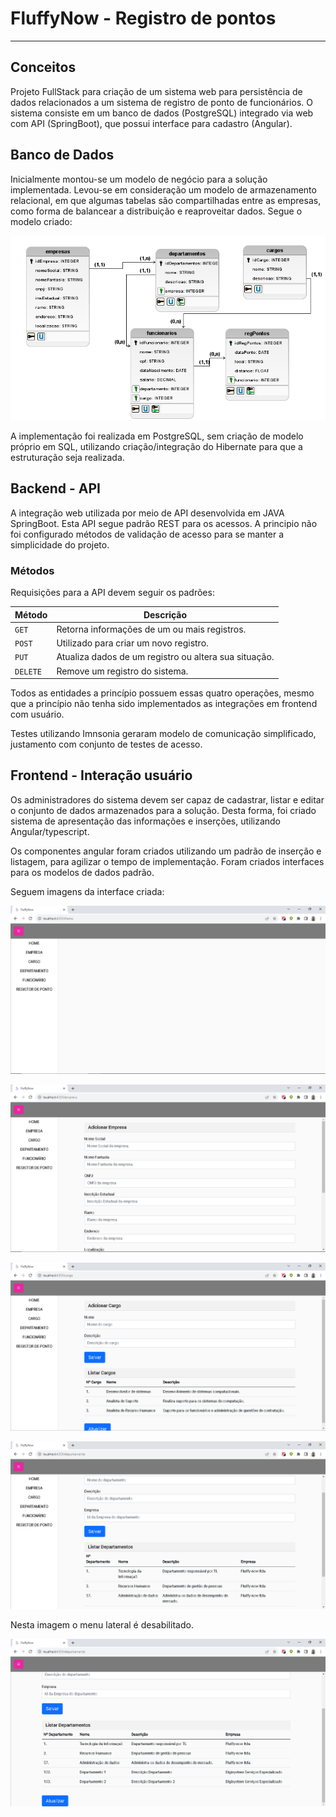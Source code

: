 # FluffyNow - Registro de pontos

<hr>

## Conceitos

Projeto FullStack para criação de um sistema web para persistência de dados relacionados a um sistema de registro de ponto de funcionários. O sistema consiste em um banco de dados (PostgreSQL) integrado via web com API (SpringBoot), que possui interface para cadastro (Angular).

## Banco de Dados

Inicialmente montou-se um modelo de negócio para a solução implementada. Levou-se em consideração um modelo de armazenamento relacional, em que algumas tabelas são compartilhadas entre as empresas, como forma de balancear a distribuição e reaproveitar dados. Segue o modelo criado: 

![Modelo de dados](documentation/data_model/uml_data_model.png)

A implementação foi realizada em PostgreSQL, sem criação de modelo próprio em SQL, utilizando criação/integração do Hibernate para que a estruturação seja realizada. 

## Backend - API

A integração web utilizada por meio de API desenvolvida em JAVA SpringBoot. Esta API segue padrão REST para os acessos. A principio não foi configurado métodos de validação de acesso para se manter a simplicidade do projeto. 

### Métodos
Requisições para a API devem seguir os padrões:

| Método | Descrição |
|---|---|
| `GET` | Retorna informações de um ou mais registros. |
| `POST` | Utilizado para criar um novo registro. |
| `PUT` | Atualiza dados de um registro ou altera sua situação. |
| `DELETE` | Remove um registro do sistema. |

Todos as entidades a princípio possuem essas quatro operações, mesmo que a princípio não tenha sido implementados as integrações em frontend com usuário.

Testes utilizando Imnsonia geraram modelo de comunicação simplificado, justamento com conjunto de testes de acesso. 

## Frontend - Interação usuário

Os administradores do sistema devem ser capaz de cadastrar, listar e editar o conjunto de dados armazenados para a solução. Desta forma, foi criado sistema de apresentação das informações e inserções, utilizando Angular/typescript. 

Os componentes angular foram criados utilizando um padrão de inserção e listagem, para agilizar o tempo de implementação. Foram criados interfaces para os modelos de dados padrão. 

Seguem imagens da interface criada:

![Component Home](front/img/home.png)

![Component Empresa](front/img/empresa.png)

![Component Cargo](front/img/cargo.png)

![Component Departamento](front/img/departamento.png)

Nesta imagem o menu lateral é desabilitado. 

![Component Departamento](front/img/departamento2.png)


 